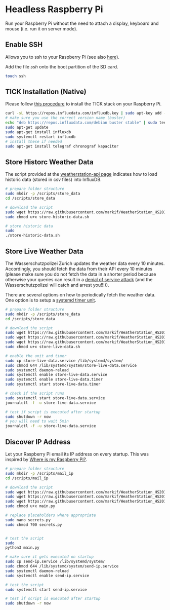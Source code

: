 # Headless Raspberry Pi

Run your Raspberry Pi without the need to attach a display, keyboard and mouse (i.e. run it on server mode).

## Enable SSH

Allows you to ssh to your Raspberry Pi (see also [here](https://www.raspberrypi.org/documentation/remote-access/ssh/)).

Add the file *ssh* onto the boot partition of the SD card.
 
```bash 
touch ssh
```

## TICK Installation (Native)

Please follow [this procedure](https://www.influxdata.com/blog/running-the-tick-stack-on-a-raspberry-pi) to install the TICK stack on your Raspberry Pi.

```bash
curl -sL https://repos.influxdata.com/influxdb.key | sudo apt-key add -
# make sure you use the correct version name (buster)
echo "deb https://repos.influxdata.com/debian buster stable" | sudo tee /etc/apt/sources.list.d/influxdb.list
sudo apt-get update
sudo apt-get install influxdb 
sudo systemctl restart influxdb
# install these if needed
sudo apt-get install telegraf chronograf kapacitor
```

## Store Historc Weather Data

The script provided at the [weatherstation-api page](https://pypi.org/project/fhnw-ds-hs2019-weatherstation-api) indicates how to load historic data (stored in csv files) into InfluxDB.

```bash
# prepare folder structure
sudo mkdir -p /scripts/store_data
cd /scripts/store_data

# download the script
sudo wget https://raw.githubusercontent.com/markif/WeatherStation_HS2019/master/pi/store_data/store-historic-data.sh
sudo chmod u+x store-historic-data.sh

# store historic data
sudo 
./store-historic-data.sh
```

## Store Live Weather Data

The Wasserschutzpolizei Zurich updates the weather data every 10 minutes. Accordingly, you should fetch the data from their API every 10 minutes (please make sure you do not fetch the data in a shorter period because otherwise your queries can result in a [denial of service attack](https://en.wikipedia.org/wiki/Denial-of-service_attack) (and the Wasserschutzpolizei will catch and arrest you!!!)).

There are several options on how to periodically fetch the weather data. One option is to setup a [systemd timer unit](https://www.putorius.net/using-systemd-timers.html).

```bash
# prepare folder structure
sudo mkdir -p /scripts/store_data
cd /scripts/store_data

# download the script
sudo wget https://raw.githubusercontent.com/markif/WeatherStation_HS2019/master/pi/store_data/store-live-data.sh
sudo wget https://raw.githubusercontent.com/markif/WeatherStation_HS2019/master/pi/store_data/store-live-data.service
sudo wget https://raw.githubusercontent.com/markif/WeatherStation_HS2019/master/pi/store_data/store-live-data.timer
sudo chmod u+x store-live-data.sh

# enable the unit and timer
sudo cp store-live-data.service /lib/systemd/system/
sudo chmod 644 /lib/systemd/system/store-live-data.service
sudo systemctl daemon-reload
sudo systemctl enable store-live-data.service
sudo systemctl enable store-live-data.timer
sudo systemctl start store-live-data.timer

# check if the script runs
sudo systemctl start store-live-data.service 
journalctl -f -u store-live-data.service

# test if script is executed after startup
sudo shutdown -r now
# you will need to wait 5min
journalctl -f -u store-live-data.service
```


## Discover IP Address

Let your Raspberry Pi email its IP address on every startup. This was inspired by [Where is my Raspberry Pi?](https://medium.com/@oliverscheer/where-is-my-raspberry-pi-let-your-pi-send-you-an-email-with-its-ip-address-3a4feba7bef4).

```bash
# prepare folder structure
sudo mkdir -p /scripts/mail_ip
cd /scripts/mail_ip

# download the script
sudo wget https://raw.githubusercontent.com/markif/WeatherStation_HS2019/master/pi/mail_ip/main.py
sudo wget https://raw.githubusercontent.com/markif/WeatherStation_HS2019/master/pi/mail_ip/secrets.py
sudo wget https://raw.githubusercontent.com/markif/WeatherStation_HS2019/master/pi/mail_ip/send-ip.service
sudo chmod u+x main.py

# replace placeholders where appropriate 
sudo nano secrets.py
sudo chmod 700 secrets.py


# test the script
sudo 
python3 main.py

# make sure it gets executed on startup
sudo cp send-ip.service /lib/systemd/system/
sudo chmod 644 /lib/systemd/system/send-ip.service
sudo systemctl daemon-reload
sudo systemctl enable send-ip.service

# test the script
sudo systemctl start send-ip.service 

# test if script is executed after startup
sudo shutdown -r now
```

